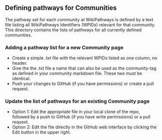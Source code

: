 ## Defining pathways for Communities
The pathway set for each community at WikiPathways is defined by a text file listing all WikiPathways Identifiers (WPIDs) relevant for that community. This directory contains the lists of pathways for all currently defined communities. 

### Adding a pathway list for a new Community page
* Create a simple .txt file with the relevant WPIDs listed as one column, no header.
* Give the the .txt file a name that can also be used as the community-tag as defined in your community markdown file. These two must be identical.
* Push your changes to GitHub (if you have permissions) or create a pull request.

### Update the list of pathways for an existing Community page
* Option 1: Edit the appropriate file in your local clone of the repo, followed by a push to GitHub (if you have write permissions) or a pull request.
* Option 2: Edit the file directly in the GitHub web interface by clicking the Edit button in the upper right.
